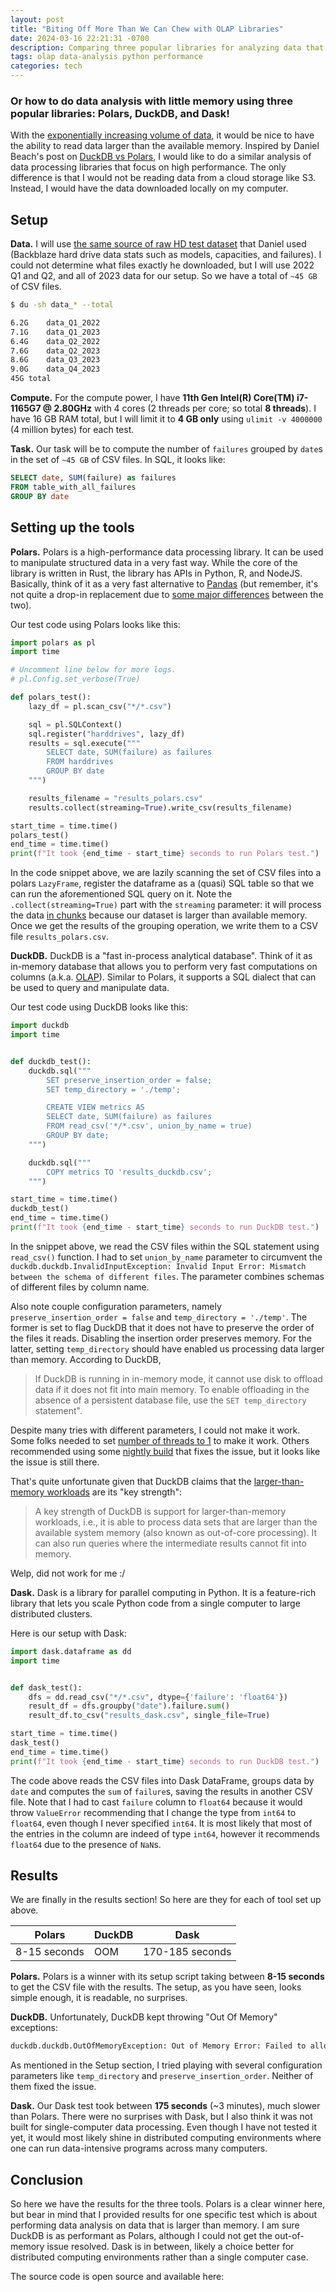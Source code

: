 ```yaml
---
layout: post
title: "Biting Off More Than We Can Chew with OLAP Libraries"
date: 2024-03-16 22:21:31 -0700
description: Comparing three popular libraries for analyzing data that is larger than available memory. 
tags: olap data-analysis python performance
categories: tech
---
```


### Or how to do data analysis with little memory using three popular libraries: Polars, DuckDB, and Dask!

With the [exponentially increasing volume of data](https://www.statista.com/statistics/871513/worldwide-data-created/), it would be nice to have the ability to read data larger than the available memory. 
Inspired by Daniel Beach's post on [DuckDB vs Polars](https://dataengineeringcentral.substack.com/p/duckdb-vs-polars-thunderdome), I would like to do a similar analysis
of data processing libraries that focus on high performance. The only difference is that I would not be
reading data from a cloud storage like S3. Instead, I would have the data downloaded locally on my computer. 

## Setup

**Data.** I will use [the same source of raw HD test dataset](https://www.backblaze.com/cloud-storage/resources/hard-drive-test-data#w-tabs-2-data-w-pane-1) that Daniel used (Backblaze hard drive data stats such as models, capacities, and failures). I could not determine what files exactly he downloaded, but I will use 2022 Q1 and Q2, and all of 2023
data for our setup. So we have a total of `~45 GB` of CSV files.

```bash
$ du -sh data_* --total

6.2G	data_Q1_2022
7.1G	data_Q1_2023
6.4G	data_Q2_2022
7.6G	data_Q2_2023
8.6G	data_Q3_2023
9.0G	data_Q4_2023
45G	total
```

**Compute.** For the compute power, I have **11th Gen Intel(R) Core(TM) i7-1165G7 @ 2.80GHz** with 4 cores (2 threads per core; so total **8 threads**). I have 16 GB RAM total, but I will limit it to **4 GB only** using `ulimit -v 4000000` (4 million bytes) for each test. 

**Task.** Our task will be to compute the number of `failures` grouped by `date`s in the set of `~45 GB` of CSV files. In SQL, it looks like:

```sql
SELECT date, SUM(failure) as failures
FROM table_with_all_failures 
GROUP BY date
```

## Setting up the tools

**Polars.** Polars is a high-performance data processing library. It
can be used to manipulate structured data in a very fast way. While the core of the library is written in Rust, the library has APIs in Python, R, and NodeJS. Basically, think of it as a very fast alternative to [Pandas](https://pandas.pydata.org/) (but remember, it's not quite a drop-in replacement due to [some major differences](https://docs.pola.rs/user-guide/migration/pandas/) between the two).

Our test code using Polars looks like this:

```python
import polars as pl
import time

# Uncomment line below for more logs.
# pl.Config.set_verbose(True)

def polars_test():
    lazy_df = pl.scan_csv("*/*.csv")

    sql = pl.SQLContext()
    sql.register("harddrives", lazy_df)   
    results = sql.execute("""
        SELECT date, SUM(failure) as failures
        FROM harddrives 
        GROUP BY date
    """)

    results_filename = "results_polars.csv"
    results.collect(streaming=True).write_csv(results_filename)

start_time = time.time()
polars_test()
end_time = time.time()
print(f"It took {end_time - start_time} seconds to run Polars test.")
```

In the code snippet above, we are lazily scanning the set of CSV files into a polars `LazyFrame`, register the dataframe
as a (quasi) SQL table so that we can run the aforementioned SQL query on it. Note the `.collect(streaming=True)` part
with the `streaming` parameter: it will process the data [in chunks](https://docs.pola.rs/user-guide/concepts/streaming/) because our dataset is larger than available memory. Once we get the results of the grouping
operation, we write them to a CSV file `results_polars.csv`.

**DuckDB.** DuckDB is a "fast in-process analytical database". Think of it as in-memory database that allows you
to perform very fast computations on columns (a.k.a. [OLAP](https://en.wikipedia.org/wiki/Online_analytical_processing)).
Similar to Polars, it supports a SQL dialect that can be used to query and manipulate data.

Our test code using DuckDB looks like this:

```python
import duckdb
import time


def duckdb_test():
    duckdb.sql("""
        SET preserve_insertion_order = false;
        SET temp_directory = './temp';

        CREATE VIEW metrics AS 
        SELECT date, SUM(failure) as failures
        FROM read_csv('*/*.csv', union_by_name = true)
        GROUP BY date;
    """)

    duckdb.sql("""
        COPY metrics TO 'results_duckdb.csv';
    """)

start_time = time.time()
duckdb_test()
end_time = time.time()
print(f"It took {end_time - start_time} seconds to run DuckDB test.")
```

In the snippet above, we read the CSV files within the SQL statement using `read_csv()` function. I had to set `union_by_name`
parameter to circumvent the `duckdb.duckdb.InvalidInputException: Invalid Input Error: Mismatch between the schema of different files`. The parameter combines schemas of different files by column name. 

Also note couple configuration parameters, namely `preserve_insertion_order = false` and `temp_directory = './temp'`.
The former is set to flag DuckDB that it does not have to preserve the order of the files it reads. Disabling
the insertion order preserves memory. For the latter, setting `temp_directory` should have enabled us processing
data larger than memory. According to DuckDB,

> If DuckDB is running in in-memory mode, it cannot use disk to offload data if it does not fit into main memory. To enable offloading in the absence of a persistent database file, use the `SET temp_directory` statement".

Despite many tries with different parameters, I could not make it work. Some folks
needed to set [number of threads to 1](https://github.com/duckdb/duckdb/issues/11054) to make it work. Others
recommended using some [nightly build](https://github.com/duckdb/duckdb/issues/11054#issuecomment-1985758719) that fixes the issue, but it looks like the issue is still there.

That's quite unfortunate given that DuckDB claims that the [larger-than-memory workloads](https://duckdb.org/docs/guides/performance/how_to_tune_workloads.html#larger-than-memory-workloads-out-of-core-processing) are its "key strength":

> A key strength of DuckDB is support for larger-than-memory workloads, i.e., it is able to process data sets that are larger than the available system memory (also known as out-of-core processing). It can also run queries where the intermediate results cannot fit into memory.

Welp, did not work for me :/

**Dask.** Dask is a library for parallel computing in Python. It is a feature-rich library that lets you scale Python code from a single computer to large distributed clusters.

Here is our setup with Dask:

```python
import dask.dataframe as dd 
import time


def dask_test():
    dfs = dd.read_csv("*/*.csv", dtype={'failure': 'float64'})
    result_df = dfs.groupby("date").failure.sum()
    result_df.to_csv("results_dask.csv", single_file=True)

start_time = time.time()
dask_test()
end_time = time.time()
print(f"It took {end_time - start_time} seconds to run DuckDB test.")
```

The code above reads the CSV files into Dask DataFrame, groups data by `date` and computes the `sum` of `failure`s, saving
the results in another CSV file. Note that I had to cast `failure` column to `float64` because it would throw `ValueError`
recommending that I change the type from `int64` to `float64`, even though I never specified `int64`. It is most likely
that most of the entries in the column are indeed of type `int64`, however it recommends `float64` due to the presence of 
`NaN`s.

## Results

We are finally in the results section! So here are they for each of tool set up above.


| Polars  | DuckDB | Dask |
| ------------- | ---- | ---- |
| 8-15 seconds  | OOM  | 170-185 seconds |

**Polars.** Polars is a winner with its setup script taking between **8-15 seconds** to get the CSV file with the results.
The setup, as you have seen, looks simple enough, it is readable, no surprises.

**DuckDB.** Unfortunately, DuckDB kept throwing "Out Of Memory" exceptions:

```bash
duckdb.duckdb.OutOfMemoryException: Out of Memory Error: Failed to allocate block of 32002048 bytes
```

As mentioned in the Setup section, I tried playing with several configuration parameters like `temp_directory` and `preserve_insertion_order`. Neither of them fixed the issue.

**Dask.** Our Dask test took between **175 seconds** (~3 minutes), much slower than Polars.
There were no surprises with Dask, but I also think it was not built for single-computer data processing. Even though I have not tested it yet, it would most likely shine in distributed computing environments where one can run data-intensive programs across many computers.

## Conclusion

So here we have the results for the three tools. Polars is a clear winner here, but bear in mind that I provided
results for one specific test which is about performing data analysis on data that is larger than memory. I am sure
DuckDB is as performant as Polars, although I could not get the out-of-memory issue resolved. Dask is in between, likely a choice better for distributed computing environments rather
than a single computer case.

The source code is open source and available here: 